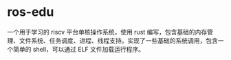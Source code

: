 # ros-edu

一个用于学习的 riscv 平台单核操作系统，使用 rust 编写，包含基础的内存管理、文件系统、任务调度、进程、线程支持。实现了一些基础的系统调用，包含一个简单的 shell，可以通过 ELF 文件加载运行程序。